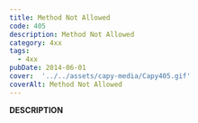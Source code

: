 ```yaml
---
title: Method Not Allowed
code: 405
description: Method Not Allowed
category: 4xx
tags:
  - 4xx
pubDate: 2014-06-01
cover:  '../../assets/capy-media/Capy405.gif'
coverAlt: Method Not Allowed
---
```


__DESCRIPTION__